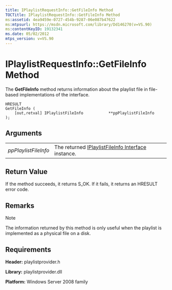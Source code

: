 ```yaml
---
title: IPlaylistRequestInfo::GetFileInfo Method
TOCTitle: IPlaylistRequestInfo::GetFileInfo Method
ms:assetid: 4ea9459e-0727-454b-9287-06e087b47622
ms:mtpsurl: https://msdn.microsoft.com/library/Dd146270(v=VS.90)
ms:contentKeyID: 19132341
ms.date: 05/02/2012
mtps_version: v=VS.90
---
```


# IPlaylistRequestInfo::GetFileInfo Method

The **GetFileInfo** method returns information about the playlist file in file-based implementations of the interface.

    HRESULT
    GetFileInfo (
        [out,retval] IPlaylistFileInfo           **ppPlaylistFileInfo
    );

## Arguments

|||
|--- |--- |
|*ppPlaylistFileInfo*|The returned [IPlaylistFileInfo Interface](https://msdn.microsoft.com/library/dd146277) instance.|


## Return Value

If the method succeeds, it returns S\_OK. If it fails, it returns an HRESULT error code.

## Remarks

> [!NOTE]  
> The information returned by this method is only useful when the playlist is implemented as a physical file on a disk.

## Requirements

**Header:** playlistprovider.h

**Library:** playlistprovider.dll

**Platform:** Windows Server 2008 family

